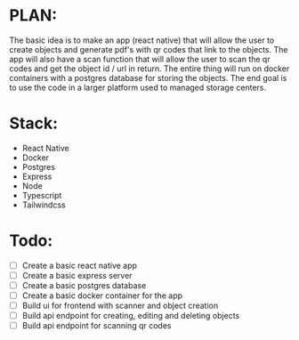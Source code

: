 # PLAN:
The basic idea is to make an app (react native) that will allow the user to create objects and generate pdf's with qr codes that link to the objects. The app will also have a scan function that will allow the user to scan the qr codes and get the object id / url in return. The entire thing will run on docker containers with a postgres database for storing the objects. The end goal is to use the code in a larger platform used to managed storage centers.

# Stack:
- React Native
- Docker
- Postgres
- Express
- Node
- Typescript
- Tailwindcss

# Todo:
- [ ] Create a basic react native app
- [ ] Create a basic express server
- [ ] Create a basic postgres database
- [ ] Create a basic docker container for the app
- [ ] Build ui for frontend with scanner and object creation
- [ ] Build api endpoint for creating, editing and deleting objects
- [ ] Build api endpoint for scanning qr codes